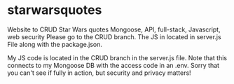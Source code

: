 # starwarsquotes
 
Website to CRUD Star Wars quotes
Mongoose, API, full-stack, Javascript, web security
Please go to the CRUD branch. The JS in located in server.js File along with the package.json.

My JS code is located in the CRUD branch in the server.js file. Note that this connects to my Mongoose DB with the access code in an .env. Sorry that you can't see if fully in action, but security and privacy matters! 
